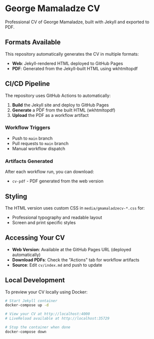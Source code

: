 # George Mamaladze CV

Professional CV of George Mamaladze, built with Jekyll and exported to PDF.

## Formats Available

This repository automatically generates the CV in multiple formats:

- **Web**: Jekyll-rendered HTML deployed to GitHub Pages
- **PDF**: Generated from the Jekyll-built HTML using wkhtmltopdf

## CI/CD Pipeline

The repository uses GitHub Actions to automatically:

1. **Build** the Jekyll site and deploy to GitHub Pages
2. **Generate** a PDF from the built HTML (wkhtmltopdf)
3. **Upload** the PDF as a workflow artifact

### Workflow Triggers

- Push to `main` branch
- Pull requests to `main` branch  
- Manual workflow dispatch

### Artifacts Generated

After each workflow run, you can download:
- `cv-pdf` - PDF generated from the web version

## Styling

The HTML version uses custom CSS in `media/gmamaladzecv-*.css` for:
- Professional typography and readable layout
- Screen and print specific styles

## Accessing Your CV

- **Web Version**: Available at the GitHub Pages URL (deployed automatically)
- **Download PDFs**: Check the "Actions" tab for workflow artifacts
- **Source**: Edit `cv/index.md` and push to update

## Local Development

To preview your CV locally using Docker:

```bash
# Start Jekyll container
docker-compose up -d

# View your CV at http://localhost:4000
# LiveReload available at http://localhost:35729

# Stop the container when done
docker-compose down
```
